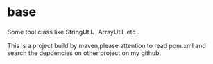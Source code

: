 # base
Some tool class like StringUtil、ArrayUtil .etc .

This is a project build by maven,please attention to read pom.xml and search the depdencies on other project on my github.
